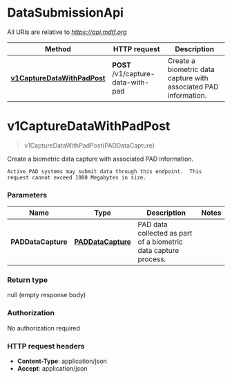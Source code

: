 # DataSubmissionApi

All URIs are relative to *https://api.mdtf.org*

| Method | HTTP request | Description |
|------------- | ------------- | -------------|
| [**v1CaptureDataWithPadPost**](DataSubmissionApi.md#v1CaptureDataWithPadPost) | **POST** /v1/capture-data-with-pad | Create a biometric data capture with associated PAD information. |


<a name="v1CaptureDataWithPadPost"></a>
# **v1CaptureDataWithPadPost**
> v1CaptureDataWithPadPost(PADDataCapture)

Create a biometric data capture with associated PAD information.

    Active PAD systems may submit data through this endpoint.  This request cannot exceed 1000 Megabytes in size. 

### Parameters

|Name | Type | Description  | Notes |
|------------- | ------------- | ------------- | -------------|
| **PADDataCapture** | [**PADDataCapture**](../Models/PADDataCapture.md)| PAD data collected as part of a biometric data capture process. | |

### Return type

null (empty response body)

### Authorization

No authorization required

### HTTP request headers

- **Content-Type**: application/json
- **Accept**: application/json


